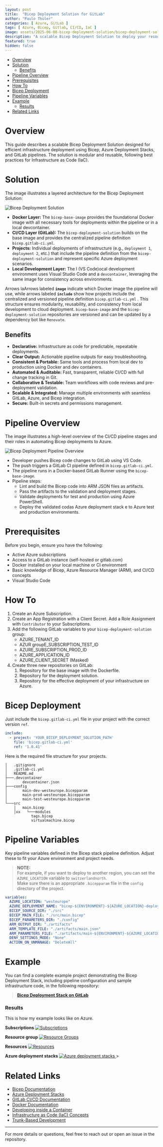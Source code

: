 ```yaml
---
layout: post
title:  "Bicep Deployment Solution for GitLab"
author: "Paulo Thüler"
categories: [ Azure, GitLab ]
tags: [ Azure, Bicep, Gitlab, CI/CD, IaC ]
image: assets/2025-06-08-bicep-deployment-solution/bicep-deployment-solution-avatar.png
description: "A scalable Bicep Deployment Solution to deploy your resources with Bicep, Azure deployment stacks, and GitLab pipelines."
featured: true
hidden: false
---
```


- [Overview](#overview)
- [Solution](#solution)
  - [Benefits](#benefits)
- [Pipeline Overview](#pipeline-overview)
- [Prerequisites](#prerequisites)
- [How To](#how-to)
- [Bicep Deployment](#bicep-deployment)
- [Pipeline Variables](#pipeline-variables)
- [Example](#example)
    - [Results](#results)
- [Related Links](#related-links)

# Overview

This guide describes a scalable Bicep Deployment Solution designed for efficient infrastructure deployment using Bicep, Azure Deployment Stacks, and GitLab pipelines. The solution is modular and reusable, following best practices for Infrastructure as Code (IaC). 

# Solution

The image illustrates a layered architecture for the Bicep Deployment Solution:

![Bicep Deployment Solution](/assets/2025-06-08-bicep-deployment-solution/bicep-deployment-solution.png)

- **Docker Layer:** The `bicep-base-image` provides the foundational Docker image with all necessary tools for deployments within the pipeline or in a local devcontainer.
- **CI/CD Layer (GitLab):** The `bicep-deployment-solution` builds on the base image and provides the centralized pipeline definition `bicep.gitlab-ci.yml`.
- **Projects:** Individual deployments of infrastructure (e.g., `deployment 1`, `deployment 2`, etc.) that include the pipeline definition from the `bicep-deployment-solution` and represent specific Azure deployment scenarios.
- **Local Development Layer:** The l (VS Code)ocal development environment uses Visual Studio Code and a `devcontainer`, leveraging the same image for consistency across environments.

Arrows laArrows labeled **`image`** indicate which Docker image the pipeline will use, while arrows labeled **`include`** show how projects include the centralized and versioned pipeline definition `bicep.gitlab-ci.yml` . This structure ensures modularity, reusability, and consistency from local development to cloud deployment.
 `bicep-base-image` and the `bicep-deployment-solution` repositories are versioned and can be updated by a dependency bot like `Renovate`.

## Benefits

- **Declarative:** Infrastructure as code for predictable, repeatable deployments.
- **Clear Output:** Actionable pipeline outputs for easy troubleshooting.
- **Consistent & Portable:** Same tools and process from local dev to production using Docker and dev containers.
- **Automated & Auditable:** Fast, transparent, reliable CI/CD with full change tracking in Git.
- **Collaborative & Testable:** Team workflows with code reviews and pre-deployment validation.
- **Scalable & Integrated:** Manage multiple environments with seamless GitLab, Azure, and Bicep integration.
- **Secure:** Built-in secrets and permissions management.
  

# Pipeline Overview

The image illustrates a high-level overview of the CI/CD pipeline stages and their roles in automating Bicep deployments to Azure.

![Bicep Deployment Pipeline Overview](/assets/2025-06-08-bicep-deployment-solution/bicep-deployment-solution-pipeline.png)

- Developer pushes Bicep code changes to GitLab using VS Code.
- The push triggers a GitLab CI pipeline defined in `bicep.gitlab-ci.yml`.
- The pipeline runs in a Docker-based GitLab Runner using the `bicep-base-image`.
- Pipeline steps:
  - Lint and build the Bicep code into ARM JSON files as artifacts.
  - Pass the artifacts to the validation and deployment stages.
  - Validate deployments for test and production using Azure PowerShell.
  - Deploy the validated codas Azure deployment stack e to Azure test and production environments.

# Prerequisites

Before you begin, ensure you have the following:

- Active Azure subscriptions
- Access to a GitLab instance (self-hosted or gitlab.com)
- Docker installed on your local machine or CI environment
- Basic knowledge of Bicep, Azure Resource Manager (ARM), and CI/CD concepts
- Visual Studio Code

# How To

1. Create an Azure Subscription.
2. Create an App Registration with a Client Secret. Add a Role Assignment with `Contributor` to your Subscriptions.
3. Add the following GitLab variables to your `bicep-deployment-solution` group:
    - AZURE_TENANT_ID
    - AZUR groupE_SUBSCRIPTION_TEST_ID
    - AZURE_SUBSCRIPTION_PROD_ID
    - AZURE_APPLICATION_ID
    - AZURE_CLIENT_SECRET (Masked)
4. Create three new repositories on GitLab:
   1. Repository for the base image with the Dockerfile.
   2. Repository for the deployment solution.
   3. Repository for the effective deployment of your infrastructure on Azure.

# Bicep Deployment

Just include the `bicep.gitlab-ci.yml` file in your project with the correct version `ref`.

```yaml
include: 
  - project: 'YOUR_BICEP_DEPLOYMENT_SOLUTION_PATH'
    file: 'bicep.gitlab-ci.yml'
    ref: '1.0.41'
```

Here is the required file structure for your projects.

```tree
│   .gitignore
│   .gitlab-ci.yml
│   README.md
├───.devcontainer
│       devcontainer.json
├───config
│       main-dev-westeurope.bicepparam
│       main-prod-westeurope.bicepparam
│       main-test-westeurope.bicepparam
└───src
    │   main.bicep
    │xx   └───modules
            tags.bicep
            virtualmachine.bicep
```

# Pipeline Variables

Key pipeline variables defined in the Bicep stack pipeline definition. Adjust these to fit your Azure environment and project needs.

> **NOTE:**  
> For example, if you want to deploy to another region, you can set the `AZURE_LOCATION` variable to `switzerlandnorth`.  
> Make sure there is an appropriate `.bicepparam` file in the `config` directory of the project.

```yaml
variables:
  AZURE_LOCATION: "westeurope"
  AZURE_DEPLOYMENT_NAME: "bicep-${ENVIRONMENT}-${AZURE_LOCATION}-deployment"
  BICEP_SOURCE_DIR: "./src"
  BICEP_MAIN_FILE: "./src/main.bicep"
  BICEP_PARAMETERS_DIR: "./config"
  ARM_OUTPUT_DIR: "./artifacts"
  ARM_TEMPLATE_FILE: "./artifacts/main.json"
  ARM_PARAMETERS_FILE: "./artifacts/main-${ENVIRONMENT}-${AZURE_LOCATION}.parameters.json"
  DENY_SETTINGS_MODE: "None"
  ACTION_ON_UNMANAGE: "DeleteAll"
```

# Example

You can find a complete example project demonstrating the Bicep Deployment Stack, including pipeline configuration and sample infrastructure code, in the following repository:

> **[Bicep Deployment Stack on GitLab](https://gitlab.com/webflow-techblog/bicep-deployment-stack)**

### Results

This is how my example looks like on Azure.

**Subscriptions**
<a href="/assets/2025-06-08-bicep-deployment-solution/bicep-deployment-solution-subscriptions.png" target="_blank">
  <img src="/assets/2025-06-08-bicep-deployment-solution/bicep-deployment-solution-subscriptions.png" alt="Subscriptions" style="max-width:100%; height:auto;" />
</a>

**Resource group**
<a href="/assets/2025-06-08-bicep-deployment-solution/bicep-deployment-solution-rg.png" target="_blank">
  <img src="/assets/2025-06-08-bicep-deployment-solution/bicep-deployment-solution-rg.png" alt="Resource Groups" style="max-width:100%; height:auto;" />
</a>

**Resources**
<a href="/assets/2025-06-08-bicep-deployment-solution/bicep-deployment-solution-resources.png" target="_blank">
  <img src="/assets/2025-06-08-bicep-deployment-solution/bicep-deployment-solution-resources.png" alt="Resources" style="max-width:100%; height:auto;" />
</a>

**Azure deployment stacks**
<a href="/assets/2025-06-08-bicep-deployment-solution/bicep-deployment-solution-ads.png" target="_blank">
  <img src="/assets/2025-06-08-bicep-deployment-solution/bicep-deployment-solution-ads.png" alt="Azure deployment stacks" style="max-width:100%; height:auto;" />
</a>>

# Related Links

- [Bicep Documentation](https://learn.microsoft.com/en-us/azure/azure-resource-manager/bicep/overview)
- [Azure Deployment Stacks](https://learn.microsoft.com/en-us/azure/azure-resource-manager/bicep/deployment-stacks?tabs=azure-powershell)
- [GitLab CI/CD Documentation](https://docs.gitlab.com/ee/ci/)
- [Docker Documentation](https://docs.docker.com/)
- [Developing inside a Container](https://code.visualstudio.com/docs/devcontainers/containers)
- [Infrastructure as Code (IaC) Concepts](https://learn.microsoft.com/en-us/devops/deliver/what-is-infrastructure-as-code)
- [Trunk-Based Development](https://trunkbaseddevelopment.com/)

---

For more details or questions, feel free to reach out or open an issue in the repository.